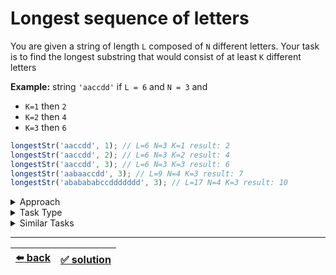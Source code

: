 # Longest sequence of letters

You are given a string of length `L` composed of `N` different letters. Your task is to find the longest substring that would consist of at least `K` different letters

__Example:__
string `'aaccdd'` if `L = 6` and `N = 3` and
- `K=1` then `2`
- `K=2` then `4`
- `K=3` then `6`

```js
longestStr('aaccdd', 1); // L=6 N=3 K=1 result: 2
longestStr('aaccdd', 2); // L=6 N=3 K=2 result: 4
longestStr('aaccdd', 3); // L=6 N=3 K=3 result: 6
longestStr('aabaaccdd', 3); // L=9 N=4 K=3 result: 7
longestStr('ababababccddddddd', 3); // L=17 N=4 K=3 result: 10
```

<details>

<summary>Approach</summary>

- `Sliding Window`
  - `Right is ahead of left but window size is dynamic`
- `Create and use one or more HashMaps as you iterate an array`

</details>

<details>

<summary>Task Type</summary>

We combine the Approaches of "Sliding Window" (right is ahead of left but window size is dynamic) and "Create and use one or more HashMaps as you iterate an array" to solve this Task

It is one of those tasks where you use two pointers (save indexes like `i` and `j` to a variable) to iterate an array _specially_ for example by increasing or decrasing either one or the other or both pointers per iteration. Here is [another task](../most-water/task.md) whose solution uses similar mechanics. But for this particular task you may also need to enable the _power of HashMap_ and the _Sliding Window_ technique

__Note:__ one of the Approaches used in this task is called "_Sliding Window_". The particulars of this Approach are also discussed in [this task](../best-time-to-buy-and-sell-stock/task.md) but you can also read more about the "Sliding Window" Approach in [this article](../literature/sliding-window.md)

__Note:__ in order to find out how to use HashMap to solve tasks, please see [this task](../contiguous-array/task.md) or simply read [this article](../literature/hash-map.md)

</details>

<details>

<summary>Similar Tasks</summary>

- [Longest Substring Without Repeating Characters](../longest-substring-without-repeating-characters/task.md)
- [Fruit Into Baskets](../fruit-into-baskets/task.md)

</details>

---

| [:arrow_left: back](../task-type.md) | [:white_check_mark: solution](./solution.js) |
| :---: | :---: |
